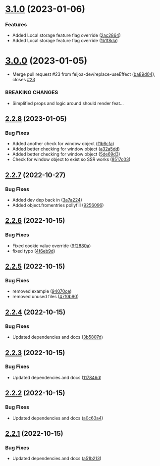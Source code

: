 # [3.1.0](https://github.com/feijoa-dev/feijoa-react/compare/v3.0.0...v3.1.0) (2023-01-06)


### Features

* Added Local storage feature flag override ([2ac2864](https://github.com/feijoa-dev/feijoa-react/commit/2ac2864367d26a3812d4e87d102fb3009faf5f91))
* Added Local storage feature flag override ([1b1f8da](https://github.com/feijoa-dev/feijoa-react/commit/1b1f8da686289090696be0949375257241941715))

# [3.0.0](https://github.com/feijoa-dev/feijoa-react/compare/v2.2.8...v3.0.0) (2023-01-05)


* Merge pull request #23 from feijoa-dev/replace-useEffect ([ba89d04](https://github.com/feijoa-dev/feijoa-react/commit/ba89d044009fa0580ec44d4a7f9d8b208cc5efb6)), closes [#23](https://github.com/feijoa-dev/feijoa-react/issues/23)


### BREAKING CHANGES

* Simplified props and logic around should render feat…

## [2.2.8](https://github.com/feijoa-dev/feijoa-react/compare/v2.2.7...v2.2.8) (2023-01-05)


### Bug Fixes

* Added another check for window object ([f1b6cfa](https://github.com/feijoa-dev/feijoa-react/commit/f1b6cfa1c871cae59ed3eb065fb5b09d5ca2e32b))
* Added better checking for window object ([a32a5dd](https://github.com/feijoa-dev/feijoa-react/commit/a32a5dde35d57ffad211764690d3a1371e005ae8))
* Added better checking for window object ([5de69d3](https://github.com/feijoa-dev/feijoa-react/commit/5de69d37909d6b518caf5aba8cd3282835966b3e))
* Check for window object to exist so SSR works ([8517c03](https://github.com/feijoa-dev/feijoa-react/commit/8517c03b0ff685817a7b456f84e1118a9c3acd2a))

## [2.2.7](https://github.com/feijoa-dev/feijoa-react/compare/v2.2.6...v2.2.7) (2022-10-27)


### Bug Fixes

* Added dev dep back in ([3a7a224](https://github.com/feijoa-dev/feijoa-react/commit/3a7a224c4373ba80f1b09f927163b479ea599aaf))
* Added object.fromentries pollyfill ([9256096](https://github.com/feijoa-dev/feijoa-react/commit/9256096aa853bbc5adf6011421c29ad8669f5cc5))

## [2.2.6](https://github.com/feijoa-dev/feijoa-react/compare/v2.2.5...v2.2.6) (2022-10-15)


### Bug Fixes

* Fixed cookie value override ([9f2880a](https://github.com/feijoa-dev/feijoa-react/commit/9f2880af904ef42ef272194888334704f2eca7d6))
* fixed typo ([4f6eb9d](https://github.com/feijoa-dev/feijoa-react/commit/4f6eb9d5211a33506ab7400f1f50d7f44ed0590e))

## [2.2.5](https://github.com/feijoa-dev/feijoa-react/compare/v2.2.4...v2.2.5) (2022-10-15)


### Bug Fixes

* removed example ([94070ce](https://github.com/feijoa-dev/feijoa-react/commit/94070cee758c68871e9c1d19619fe735a10bec4d))
* removed unused files ([47f0b90](https://github.com/feijoa-dev/feijoa-react/commit/47f0b90b447c3d5d9c1066f3829220354a4e05b9))

## [2.2.4](https://github.com/feijoa-dev/feijoa-react/compare/v2.2.3...v2.2.4) (2022-10-15)


### Bug Fixes

* Updated dependencies and docs ([3b5807d](https://github.com/feijoa-dev/feijoa-react/commit/3b5807d8aec1a45b9173d8476cddb02e163e3714))

## [2.2.3](https://github.com/feijoa-dev/feijoa-react/compare/v2.2.2...v2.2.3) (2022-10-15)


### Bug Fixes

* Updated dependencies and docs ([117846d](https://github.com/feijoa-dev/feijoa-react/commit/117846da0eb669b3bf0e1e1ff21ed349bba9e94e))

## [2.2.2](https://github.com/feijoa-dev/feijoa-react/compare/v2.2.1...v2.2.2) (2022-10-15)


### Bug Fixes

* Updated dependencies and docs ([a0c63a4](https://github.com/feijoa-dev/feijoa-react/commit/a0c63a423514b5978ff61e466b3f501efb44df7f))

## [2.2.1](https://github.com/feijoa-dev/feijoa-react/compare/v2.2.0...v2.2.1) (2022-10-15)


### Bug Fixes

* Updated dependencies and docs ([a51b213](https://github.com/feijoa-dev/feijoa-react/commit/a51b21329412fda17e2ff0581b6555c54bfee74a))
